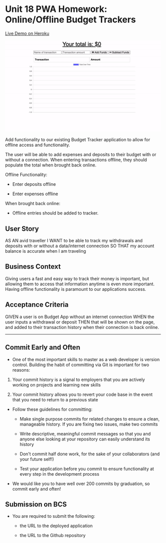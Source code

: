 # Unit 18 PWA Homework: Online/Offline Budget Trackers

[Live Demo on Heroku](https://davenelson-budget-trackers.herokuapp.com/)

![gif](balance-readme.gif)

Add functionality to our existing Budget Tracker application to allow for offline access and functionality.

The user will be able to add expenses and deposits to their budget with or without a connection. When entering transactions offline, they should populate the total when brought back online.

Offline Functionality:

-   Enter deposits offline

-   Enter expenses offline

When brought back online:

-   Offline entries should be added to tracker.

## User Story

AS AN avid traveller
I WANT to be able to track my withdrawals and deposits with or without a data/internet connection
SO THAT my account balance is accurate when I am traveling

## Business Context

Giving users a fast and easy way to track their money is important, but allowing them to access that information anytime is even more important. Having offline functionality is paramount to our applications success.

## Acceptance Criteria

GIVEN a user is on Budget App without an internet connection
WHEN the user inputs a withdrawal or deposit
THEN that will be shown on the page, and added to their transaction history when their connection is back online.

---

## Commit Early and Often

-   One of the most important skills to master as a web developer is version control. Building the habit of committing via Git is important for two reasons:

1. Your commit history is a signal to employers that you are actively working on projects and learning new skills

2. Your commit history allows you to revert your code base in the event that you need to return to a previous state

-   Follow these guidelines for committing:

    -   Make single purpose commits for related changes to ensure a clean, manageable history. If you are fixing two issues, make two commits

    -   Write descriptive, meaningful commit messages so that you and anyone else looking at your repository can easily understand its history

    -   Don't commit half done work, for the sake of your collaborators (and your future self!)

    -   Test your application before you commit to ensure functionality at every step in the development process

-   We would like you to have well over 200 commits by graduation, so commit early and often!

## Submission on BCS

-   You are required to submit the following:

    -   the URL to the deployed application

    -   the URL to the Github repository
